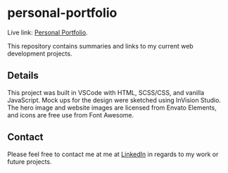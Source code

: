 # personal-portfolio

Live link: [Personal Portfolio](https://mathmythica.com/).

This repository contains summaries and links to my current web development projects.

## Details

This project was built in VSCode with HTML, SCSS/CSS, and vanilla JavaScript. Mock ups for the design were sketched using InVision Studio. The hero image and website images are licensed from Envato Elements, and icons are free use from Font Awesome.

## Contact

Please feel free to contact me at me at [LinkedIn](www.linkedin.com/in/anngineer) in regards to my work or future projects.
